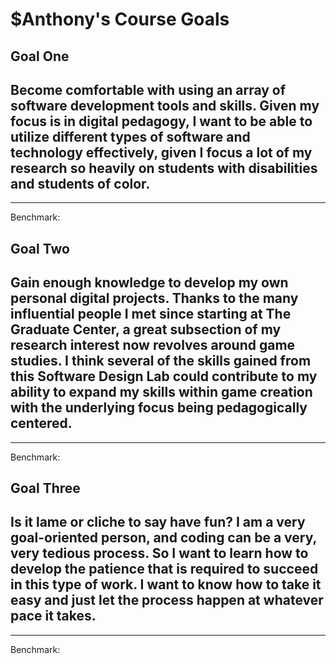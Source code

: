
# $Anthony's Course Goals

## Goal One

## Become comfortable with using an array of software development tools and skills. Given my focus is in digital pedagogy, I want to be able to utilize different types of software and technology effectively, given I focus a lot of my research so heavily on students with disabilities and students of color.

-----

Benchmark:


## Goal Two

## Gain enough knowledge to develop my own personal digital projects. Thanks to the many influential people I met since starting at The Graduate Center, a great subsection of my research interest now revolves around game studies. I think several of the skills gained from this Software Design Lab could contribute to my ability to expand my skills within game creation with the underlying focus being pedagogically centered.

-----

Benchmark:

## Goal Three

## Is it lame or cliche to say have fun? I am a very goal-oriented person, and coding can be a very, very tedious process. So I want to learn how to develop the patience that is required to succeed in this type of work. I want to know how to take it easy and just let the process happen at whatever pace it takes.

-----

Benchmark:

